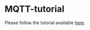# MQTT-tutorial

Please follow the tutorial available [here](https://www.blogger.com/blog/post/edit/1063912112697900240/5160246028692915590?hl=en-GB).
